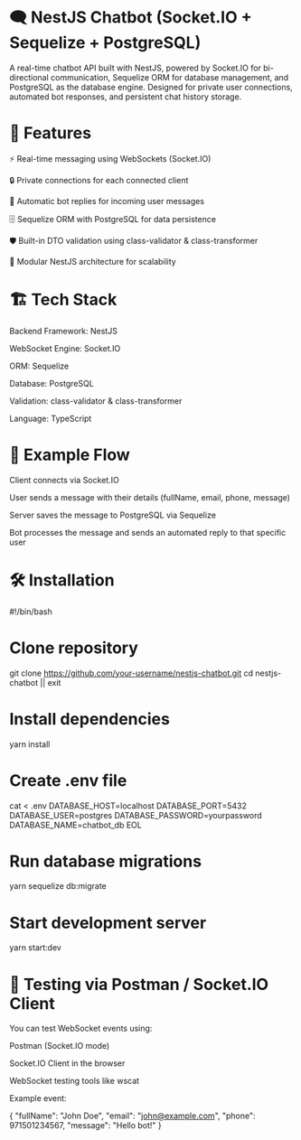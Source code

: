 # 🗨️ NestJS Chatbot (Socket.IO + Sequelize + PostgreSQL)
A real-time chatbot API built with NestJS, powered by Socket.IO for bi-directional communication, Sequelize ORM for database management, and PostgreSQL as the database engine.
Designed for private user connections, automated bot responses, and persistent chat history storage.

# 🚀 Features
⚡ Real-time messaging using WebSockets (Socket.IO)

🔒 Private connections for each connected client

🤖 Automatic bot replies for incoming user messages

🗄 Sequelize ORM with PostgreSQL for data persistence

🛡 Built-in DTO validation using class-validator & class-transformer

📂 Modular NestJS architecture for scalability

# 🏗 Tech Stack
Backend Framework: NestJS

WebSocket Engine: Socket.IO

ORM: Sequelize

Database: PostgreSQL

Validation: class-validator & class-transformer

Language: TypeScript

# 📌 Example Flow
Client connects via Socket.IO

User sends a message with their details (fullName, email, phone, message)

Server saves the message to PostgreSQL via Sequelize

Bot processes the message and sends an automated reply to that specific user

# 🛠 Installation

#!/bin/bash

# Clone repository
git clone https://github.com/your-username/nestjs-chatbot.git
cd nestjs-chatbot || exit

# Install dependencies
yarn install

# Create .env file
cat <<EOL > .env
DATABASE_HOST=localhost
DATABASE_PORT=5432
DATABASE_USER=postgres
DATABASE_PASSWORD=yourpassword
DATABASE_NAME=chatbot_db
EOL

# Run database migrations
yarn sequelize db:migrate

# Start development server
yarn start:dev

# 📡 Testing via Postman / Socket.IO Client
You can test WebSocket events using:

Postman (Socket.IO mode)

Socket.IO Client in the browser

WebSocket testing tools like wscat

Example event:

{
  "fullName": "John Doe",
  "email": "john@example.com",
  "phone": 971501234567,
  "message": "Hello bot!"
}
